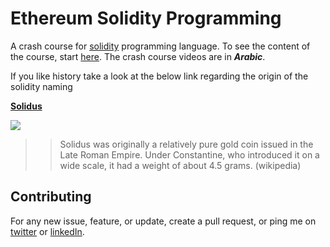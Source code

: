 # Ethereum Solidity Programming 

A crash course for [solidity](https://solidity.readthedocs.io/en/develop/index.html) programming language. To see the content of the course, start [here](). The crash course videos are in ***Arabic***.

If you like history take a look at the below link regarding the origin of the solidity naming

[**Solidus**](https://en.wikipedia.org/wiki/Solidus_(coin))

![](https://upload.wikimedia.org/wikipedia/commons/4/4e/CONSTANTINUS_I_RIC_VII_48-651049.jpg)
>> Solidus was originally a relatively pure gold coin issued in the Late Roman Empire. Under Constantine, who introduced it on a wide scale, it had a weight of about 4.5 grams. (wikipedia)



## Contributing
For any new issue, feature, or update, create a pull request, or ping me on [twitter](https://twitter.com/0x3bfc) or [linkedIn](https://www.linkedin.com/in/0x3bfc/).
